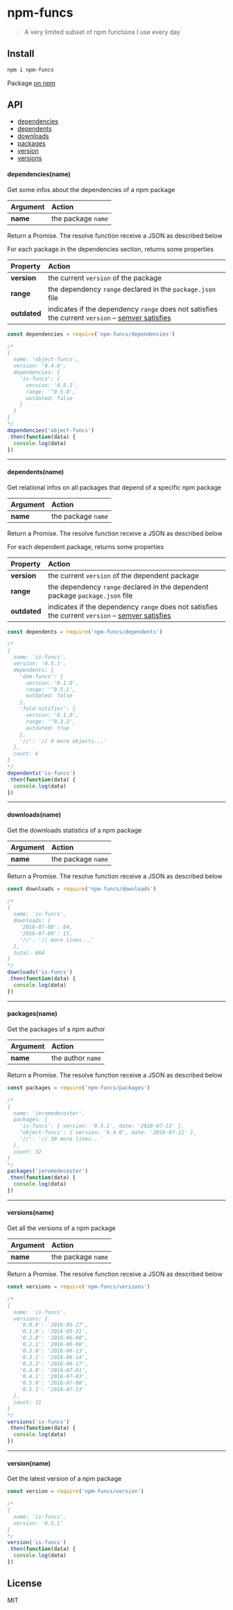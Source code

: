 # npm-funcs

> A very limited subset of npm functions I use every day

## Install

```bash
npm i npm-funcs
```

Package [on npm](https://www.npmjs.com/package/npm-funcs)

## API

* [dependencies](#dependenciesname)
* [dependents](#dependentsname)
* [downloads](#downloadsname)
* [packages](#packagesname)
* [version](#versionname)
* [versions](#versionsname)

#### dependencies(name)

Get some infos about the dependencies of a npm package

| Argument | Action |
| :------ | :------- |
| **name** | the package `name` |

Return a Promise. The resolve function receive a JSON as described below

For each package in the dependencies section, returns some properties

| Property | Action |
| :------ | :------- |
| **version** | the current `version` of the package |
| **range** | the dependency `range` declared in the `package.json` file |
| **outdated** | indicates if the dependency `range` does not satisfies the current `version` – [semver satisfies](https://github.com/npm/node-semver) |


```js
const dependencies = require('npm-funcs/dependencies')

/*
{
  name: 'object-funcs',
  version: '0.4.0',
  dependencies: {
    'is-funcs': {
      version: '0.5.1',
      range: '^0.5.0',
      outdated: false
    }
  }
}
*/
dependencies('object-funcs')
.then(function(data) {
  console.log(data)
})
```

---

#### dependents(name)

Get relational infos on all packages that depend of a specific npm package

| Argument | Action |
| :------ | :------- |
| **name** | the package `name` |

Return a Promise. The resolve function receive a JSON as described below

For each dependent package, returns some properties

| Property | Action |
| :------ | :------- |
| **version** | the current `version` of the dependent package |
| **range** | the dependency `range` declared in the dependent package `package.json` file |
| **outdated** | indicates if the dependency `range` does not satisfies the current `version` – [semver satisfies](https://github.com/npm/node-semver) |

```js
const dependents = require('npm-funcs/dependents')

/*
{
  name: 'is-funcs',
  version: '0.5.1',
  dependents: {
    'dom-funcs': {
      version: '0.1.0',
      range: '^0.5.1',
      outdated: false
    },
    'fold-notifier': {
      version: '0.1.0',
      range: '^0.3.2',
      outdated: true
    },
    '//': '// 4 more objects...'
  },
  count: 6
}
*/
dependents('is-funcs')
.then(function(data) {
  console.log(data)
})
```

---

#### downloads(name)

Get the downloads statistics of a npm package

| Argument | Action |
| :------ | :------- |
| **name** | the package `name` |

Return a Promise. The resolve function receive a JSON as described below

```js
const downloads = require('npm-funcs/downloads')

/*
{
  name: 'is-funcs',
  downloads: {
    '2016-07-08': 84,
    '2016-07-09': 15,
    '//': '// more lines...'
  },
  total: 864
}
*/
downloads('is-funcs')
.then(function(data) {
  console.log(data)
})
```

---

#### packages(name)

Get the packages of a npm author

| Argument | Action |
| :------ | :------- |
| **name** | the author `name` |

Return a Promise. The resolve function receive a JSON as described below

```js
const packages = require('npm-funcs/packages')

/*
{
  name: 'jeromedecoster',
  packages: {
    'is-funcs': { version: '0.5.1', date: '2016-07-13' },
    'object-funcs': { version: '0.4.0', date: '2016-07-12' },
    '//': '// 30 more lines...'
  },
  count: 32
}
*/
packages('jeromedecoster')
.then(function(data) {
  console.log(data)
})
```

---

#### versions(name)

Get all the versions of a npm package

| Argument | Action |
| :------ | :------- |
| **name** | the package `name` |

Return a Promise. The resolve function receive a JSON as described below

```js
const versions = require('npm-funcs/versions')

/*
{
  name: 'is-funcs',
  versions: {
    '0.0.0': '2016-05-27',
    '0.1.0': '2016-05-31',
    '0.2.0': '2016-06-08',
    '0.2.1': '2016-06-08',
    '0.3.0': '2016-06-13',
    '0.3.1': '2016-06-14',
    '0.3.2': '2016-06-17',
    '0.4.0': '2016-07-01',
    '0.4.1': '2016-07-03',
    '0.5.0': '2016-07-08',
    '0.5.1': '2016-07-13'
  },
  count: 11
}
*/
versions('is-funcs')
.then(function(data) {
  console.log(data)
})
```

---

#### version(name)

Get the latest version of a npm package

```js
const version = require('npm-funcs/version')

/*
{
  name: 'is-funcs',
  version: '0.5.1'
}
*/
version('is-funcs')
.then(function(data) {
  console.log(data)
})
```

## License

MIT
